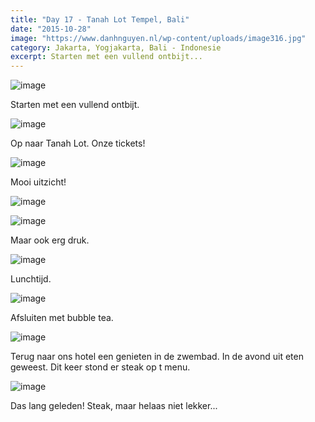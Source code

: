 ```yaml
---
title: "Day 17 - Tanah Lot Tempel, Bali"
date: "2015-10-28"
image: "https://www.danhnguyen.nl/wp-content/uploads/image316.jpg"
category: Jakarta, Yogjakarta, Bali - Indonesie
excerpt: Starten met een vullend ontbijt...
---
```


![image](https://www.danhnguyen.nl/wp-content/uploads//image314-1024x576.jpg)

Starten met een vullend ontbijt.

![image](https://www.danhnguyen.nl/wp-content/uploads//image315-1024x576.jpg)

Op naar Tanah Lot. Onze tickets!

![image](https://www.danhnguyen.nl/wp-content/uploads//image317-1024x576.jpg)

Mooi uitzicht!

![image](https://www.danhnguyen.nl/wp-content/uploads//image318-1024x576.jpg)

![image](https://www.danhnguyen.nl/wp-content/uploads//image316-1024x576.jpg)

Maar ook erg druk.

![image](https://www.danhnguyen.nl/wp-content/uploads//image319-1024x576.jpg)

Lunchtijd.

![image](https://www.danhnguyen.nl/wp-content/uploads//image320-1024x576.jpg)

Afsluiten met bubble tea.

![image](https://www.danhnguyen.nl/wp-content/uploads//image321-1024x576.jpg)

Terug naar ons hotel een genieten in de zwembad. In de avond uit eten geweest. Dit keer stond er steak op t menu.

![image](https://www.danhnguyen.nl/wp-content/uploads//image325-1024x576.jpg)

Das lang geleden! Steak, maar helaas niet lekker...
